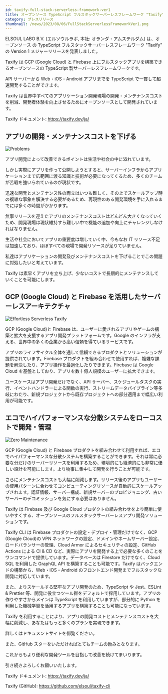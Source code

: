 ```yaml
---
id: taxify-full-stack-serverless-framework-ver1
title: オープンソース TypeScript フルスタックサーバーレスフレームワーク "Taxify" Version 1 メジャーリリース
category: プレスリリース
thumbnail: /news/2023/08/06/FullStackServerlessFrameworkVer1.png
---
```


ELSOUL LABO B.V. (エルソウルラボ, 本社: オランダ・アムステルダム) は、オープンソース の TypeScript フルスタックサーバーレスフレームワーク "Taxify" の Version 1 メジャーリリースを発表しました。

Taxify は GCP (Google Cloud) と Firebase 上にフルスタックアプリを構築できるオープンソースの TypeScript 製サーバーレスフレームワークです。

API サーバーから Web・iOS・Android アプリまでを TypeScript で一貫して超速開発することができます。

Taxify は世界中すべてのアプリケーション開発現場の開発・メンテナンスコストを削減、開発者体験を向上させるためにオープンソースとして開発されています。

Taxify ドキュメント: https://taxify.dev/ja/

## アプリの開発・メンテナンスコストを下げる

![Problems](/news/2023/08/06/Problems.png)

アプリ開発によって改善できるポイントは生活や社会の中に溢れています。

しかし実際にアプリを作って公開しようとすると、サーバーインフラからアプリケーションまで広範囲に渡る知識と技術が必要になってくるため、多くのチームが苦戦を強いられているのが現状です。

迅速な開発とメンテナンス性の両立はいつも難しく、その上でスケールアップ時の複雑な事象を解決する必要があるため、再現性のある開発環境を手に入れるまでには多くの時間がかかります。

無事リリースを迎えたアプリのメンテナンスコストはどんどん大きくなっていくため、開発現場は現状維持すら難しい中で機能の追加や向上にチャレンジしなければなりません。

生活や社会においてアプリの重要度は増していく中、今もなお IT リソース不足は加速しており、ほぼすべての現場で開発リソースが足りていません。

私達はアプリケーションの開発及びメンテナンスコストを下げることでこの問題に対処したいと考えています。

Taxify は素早くアプリを立ち上げ、少ないコストで長期的にメンテナンスしていくことを可能にします。

## GCP (Google Cloud) と Firebase を活用したサーバーレスアーキテクチャ

![Effortless Serverless Taxify](/news/2023/08/06/EffortlessServerlessTaxify.png)

GCP (Google Cloud)と Firebase は、ユーザーに愛されるアプリやゲームの構築と拡大を支援するアプリ開発プラットフォームです。Google のインフラが支える、世界中の多くの企業から高い信頼を得ているサービスです。

アプリのライフサイクル全体を通して信頼できるプロダクトとソリューションが提供されています。Firebase プロダクトを組み合わせて使用すれば、複雑な課題を解決したり、アプリ操作を最適化したりできます。Firebase は Google Cloud を基盤としており、アプリを数十億人規模のユーザーに拡大できます。

ユースケースはアプリ開発だけでなく、API サーバー、スケジュールタスクの実行、イベントハンドラーによる関数の実行、ストリームデータパイプライン等多岐にわたり、新規プロジェクトから既存プロジェクトへの部分適用まで幅広い利用が可能です。

## エコでハイパフォーマンスな分散システムをローコストで開発・管理

![Zero Maintenance](/news/2023/08/06/ZeroMaintenance.png)

GCP (Google Cloud) と Firebase プロダクトを組み合わせて利用すれば、エコでハイパフォーマンスな分散システムを構築することができます。それは常に必要な分だけのサーバーリソースを利用するため、環境的にも経済的にも非常に優しい設計を可能にします。より物事に集中して開発を行うことが可能です。

さらにメンテナンスコストも大幅に削減します。リリース後のアプリもユーザーの使用パターンに合わせてコンピューティングリソースが自動的にスケールアップされます。認証情報、サーバー構成、新規サーバーのプロビジョニング、古いサーバーのデコミッションを気にする必要はありません。

Taxify は Firebase 及び Google Cloud プロダクトの組み合わせをより簡単に使いやすくする、オープンソースのフルスタックサーバーレスアプリ開発ソリューションです。

Taxify CLI は Firebase プロダクトの設定・デプロイ・管理だけでなく、GCP (Google Cloud)の VPN ネットワークの設定、ドメインやネームサーバー設定、ロードバランサーの管理、Cloud Armor によるセキュリティの設定、GitHub Actions による CI & CD など、実際にアプリを開発する上で必要な多くのことをワンコマンドで提供しています。データベースは Firestore だけでなく、Cloud SQL を利用した GraphQL API を構築することも可能です。Taxify はバックエンドの構築から、Web・iOS・Android のフロントエンド開発までフルスタックな開発に対応しています。

また、よりスケールする堅牢なアプリ開発のため、TypeScript や Jest、ESLint & Prettier 等、開発に役立つツール群をデフォルトで採用しています。アプリの作りやすさからメインは TypeScript を利用していますが、部分的に Python を利用した機械学習を活用するアプリを構築することも可能になっています。

Taxify を利用することにより、アプリの開発コストとメンテナンスコストを大幅に削減し、あなたはもっと多くのプランを実現できます。

詳しくはドキュメントサイトを御覧ください。

また、GitHub スターをいただければとてもチームの励みとなります。

これからもより便利な開発ツールを目指して改善を続けてまいります。

引き続きよろしくお願いいたします。

Taxify ドキュメント: https://taxify.dev/ja/

Taxify (GitHub): https://github.com/elsoul/taxify-cli
